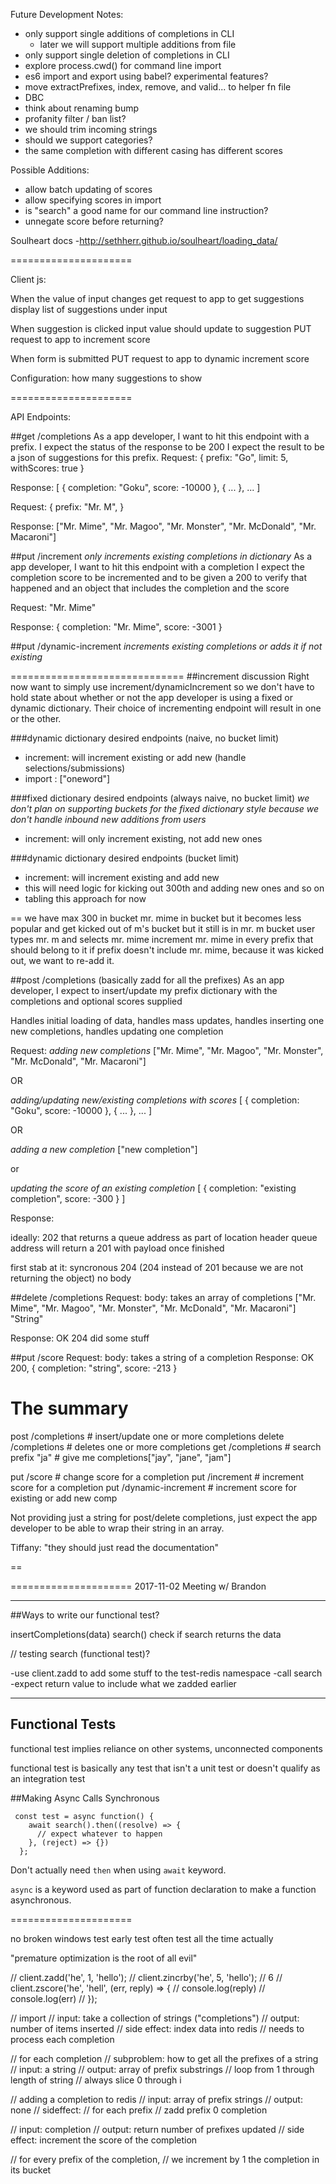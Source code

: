 Future Development Notes:
- only support single additions of completions in CLI
  - later we will support multiple additions from file
- only support single deletion of completions in CLI
- explore process.cwd() for command line import
- es6 import and export using babel? experimental features?
- move extractPrefixes, index, remove, and valid... to helper fn file
- DBC
- think about renaming bump
- profanity filter / ban list?
- we should trim incoming strings
- should we support categories?
- the same completion with different casing has different scores

Possible Additions:
- allow batch updating of scores
- allow specifying scores in import
- is "search" a good name for our command line instruction?
- unnegate score before returning?

Soulheart docs
-http://sethherr.github.io/soulheart/loading_data/

=====================

Client js:

When the value of input changes
  get request to app to get suggestions
  display list of suggestions under input

When suggestion is clicked
  input value should update to suggestion
  PUT request to app to increment score

When form is submitted
  PUT request to app to dynamic increment score

Configuration:
  how many suggestions to show

=====================

API Endpoints:

##get /completions
As a app developer, I want to hit this endpoint with a prefix.
I expect the status of the response to be 200
I expect the result to be a json of suggestions for this prefix.
Request:
{
  prefix: "Go",
  limit: 5,
  withScores: true
}

Response:
[
  {
    completion: "Goku",
    score: -10000
  },
  {
    ...
  },
  ...
]

Request:
{
  prefix: "Mr. M",
}

Response:
["Mr. Mime", "Mr. Magoo", "Mr. Monster", "Mr. McDonald", "Mr. Macaroni"]

##put /increment
*only increments existing completions in dictionary*
As a app developer, I want to hit this endpoint with a completion
I expect the completion score to be incremented
and to be given a 200 to verify that happened
and an object that includes the completion and the score

Request:
"Mr. Mime"

Response:
{
  completion: "Mr. Mime",
  score: -3001
}

##put /dynamic-increment
*increments existing completions or adds it if not existing*

==============================
##increment discussion
Right now want to simply use increment/dynamicIncrement so we don't have to hold state about whether or not the app developer is using a fixed or dynamic dictionary. Their choice of incrementing endpoint will result in one or the other.

###dynamic dictionary desired endpoints (naive, no bucket limit)
- increment: will increment existing or add new (handle selections/submissions)
- import : ["oneword"]

###fixed dictionary desired endpoints (always naive, no bucket limit)
*we don't plan on supporting buckets for the fixed dictionary style
because we don't handle inbound new additions from users*
- increment: will only increment existing, not add new ones

###dynamic dictionary desired endpoints (bucket limit)
- increment: will increment existing and add new
- this will need logic for kicking out 300th and adding new ones and so on
- tabling this approach for now

==
we have max 300 in bucket
mr. mime in bucket
but it becomes less popular and get kicked out of m's bucket
but it still is in mr. m bucket
user types mr. m and selects mr. mime
increment mr. mime in every prefix that should belong to it
  if prefix doesn't include mr. mime, because it was kicked out, we want to re-add it.


##post /completions
(basically zadd for all the prefixes)
As an app developer, I expect to insert/update my prefix dictionary with the completions and optional scores supplied

Handles initial loading of data, handles mass updates, handles inserting one new completions, handles updating one completion

Request:
*adding new completions*
["Mr. Mime", "Mr. Magoo", "Mr. Monster", "Mr. McDonald", "Mr. Macaroni"]

OR

*adding/updating new/existing completions with scores*
[
  {
    completion: "Goku",
    score: -10000
  },
  {
    ...
  },
  ...
]

OR

*adding a new completion*
["new completion"]

or

*updating the score of an existing completion*
[
  {
    completion: "existing completion",
    score: -300
  }
]

Response:

ideally:
202 that returns a queue address as part of location header
queue address will return a 201 with payload once finished

first stab at it:
syncronous 204 (204 instead of 201 because we are not returning the object)
no body



##delete /completions
Request:
body: takes an array of completions
  ["Mr. Mime", "Mr. Magoo", "Mr. Monster", "Mr. McDonald", "Mr. Macaroni"]
  "String"

Response:
OK 204 did some stuff


##put  /score
Request:
body: takes a string of a completion
Response:
OK 200, { completion: "string", score: -213 }


# The summary
post   /completions             # insert/update one or more completions
delete /completions             # deletes one or more completions
get    /completions             # search prefix "ja"
                                #   give me completions["jay", "jane", "jam"]

put    /score                   # change score for a completion
put    /increment               # increment score for a completion
put    /dynamic-increment       # increment score for existing or add new comp

Not providing just a string for post/delete completions, just expect the app developer to be able to wrap their string in an array.

Tiffany: "they should just read the documentation"

==





=====================
2017-11-02 Meeting w/ Brandon

---
##Ways to write our functional test?

insertCompletions(data)
search() check if search returns the data


// testing search (functional test)?

-use client.zadd to add some stuff to the test-redis namespace
-call search
-expect return value to include what we zadded earlier

---

## Functional Tests
functional test implies reliance on other systems, unconnected components

functional test is basically any test that isn't a unit test or doesn't qualify as an integration test

##Making Async Calls Synchronous
```
 const test = async function() {
    await search().then((resolve) => {
      // expect whatever to happen
    }, (reject) => {})
  };
```

Don't actually need `then` when using `await` keyword.

`async` is a keyword used as part of function declaration to make a function asynchronous.


=====================


no broken windows
test early
 test often
  test all the time actually

"premature optimization is the root of all evil"

// client.zadd('he', 1, 'hello');
// client.zincrby('he', 5, 'hello'); // 6
// client.zscore('he', 'hell', (err, reply) => {
//   console.log(reply)
//   console.log(err)
// });

// import
// input: take a collection of strings ("completions")
// output: number of items inserted
// side effect: index data into redis
// needs to process each completion

// for each completion
// subproblem: how to get all the prefixes of a string
// input: a string
// output: array of prefix substrings
// loop from 1 through length of string
// always slice 0 through i

// adding a completion to redis
// input: array of prefix strings
// output: none
// sideffect:
//   for each prefix
//   zadd prefix 0 completion

// input: completion
// output: return number of prefixes updated
// side effect: increment the score of the completion

// for every prefix of the completion,
//   we increment by 1 the completion in its bucket


